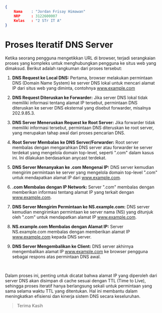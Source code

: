 ```json
{
    Nama    : "Jordan Frisay Himawan"
    NRP     : 3122600007
    Kelas   : "2 STr IT A"
}
```

# Proses Iteratif DNS Server
Ketika seorang pengguna mengetikkan URL di browser, terjadi serangkaian proses yang kompleks untuk menghubungkan pengguna ke situs web yang dimaksud. Berikut adalah rangkuman dari proses tersebut: <br>

1. **DNS Request ke Local DNS:** Pertama, browser melakukan permintaan DNS (Domain Name System) ke server DNS lokal untuk mencari alamat IP dari situs web yang diminta, contohnya www.example.com

2. **DNS Request Diteruskan ke Forwarder:** Jika server DNS lokal tidak memiliki informasi tentang alamat IP tersebut, permintaan DNS diteruskan ke server DNS eksternal yang disebut forwarder, misalnya 202.9.85.3.

3. **DNS Server Meneruskan Request ke Root Server:** Jika forwarder tidak memiliki informasi tersebut, permintaan DNS diteruskan ke root server, yang merupakan tahap awal dari proses pencarian DNS.

4. **Root Server Membalas ke DNS Server/Forwarder:** Root server membalas dengan mengarahkan DNS server atau forwarder ke server terdekat yang mengelola domain top-level, seperti ".com" dalam kasus ini. Ini dilakukan berdasarkan anycast terdekat.

5. **DNS Server Menanyakan ke .com Mengenai IP:** DNS server kemudian mengirim permintaan ke server yang mengelola domain top-level ".com" untuk mendapatkan alamat IP dari www.example.com.

6. **.com Membalas dengan IP Network:** Server ".com" membalas dengan memberikan informasi tentang alamat IP yang terkait dengan www.example.com.

7. **DNS Server Mengirim Permintaan ke NS.example.com:** DNS server kemudian mengirimkan permintaan ke server nama (NS) yang ditunjuk oleh ".com" untuk mendapatkan alamat IP www.example.com.

8. **NS.example.com Membalas dengan Alamat IP:** Server NS.example.com membalas dengan memberikan alamat IP www.example.com kepada DNS server.

9. **DNS Server Mengembalikan ke Client:** DNS server akhirnya mengembalikan alamat IP www.example.com ke browser pengguna sebagai respons atas permintaan DNS awal.

<br>

Dalam proses ini, penting untuk dicatat bahwa alamat IP yang diperoleh dari server DNS akan disimpan di cache sesuai dengan TTL (Time to Live), sehingga proses iteratif hanya berlangsung sekali untuk permintaan yang sama selama waktu TTL yang ditentukan. Hal ini membantu dalam meningkatkan efisiensi dan kinerja sistem DNS secara keseluruhan.

> Terima Kasih
